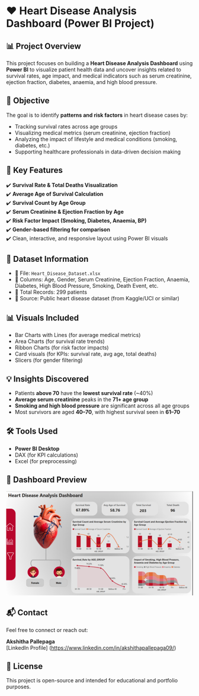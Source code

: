 # ❤️ Heart Disease Analysis Dashboard (Power BI Project)

## 📊 Project Overview
This project focuses on building a **Heart Disease Analysis Dashboard** using **Power BI** to visualize patient health data and uncover insights related to survival rates, age impact, and medical indicators such as serum creatinine, ejection fraction, diabetes, anaemia, and high blood pressure.

## 🎯 Objective
The goal is to identify **patterns and risk factors** in heart disease cases by:
- Tracking survival rates across age groups
- Visualizing medical metrics (serum creatinine, ejection fraction)
- Analyzing the impact of lifestyle and medical conditions (smoking, diabetes, etc.)
- Supporting healthcare professionals in data-driven decision making


## 📌 Key Features

✔️ **Survival Rate & Total Deaths Visualization**  
✔️ **Average Age of Survival Calculation**  
✔️ **Survival Count by Age Group**  
✔️ **Serum Creatinine & Ejection Fraction by Age**  
✔️ **Risk Factor Impact (Smoking, Diabetes, Anaemia, BP)**  
✔️ **Gender-based filtering for comparison**  
✔️ Clean, interactive, and responsive layout using Power BI visuals


## 📂 Dataset Information

- 📁 File: `Heart_Disease_Dataset.xlsx`  
- 🎲 Columns: Age, Gender, Serum Creatinine, Ejection Fraction, Anaemia, Diabetes, High Blood Pressure, Smoking, Death Event, etc.  
- 🧮 Total Records: 299 patients  
- 📌 Source: Public heart disease dataset (from Kaggle/UCI or similar)


## 📊 Visuals Included

- Bar Charts with Lines (for average medical metrics)
- Area Charts (for survival rate trends)
- Ribbon Charts (for risk factor impacts)
- Card visuals (for KPIs: survival rate, avg age, total deaths)
- Slicers (for gender filtering)

## 💡 Insights Discovered

- Patients **above 70** have the **lowest survival rate** (~40%)  
- **Average serum creatinine** peaks in the **71+ age group**  
- **Smoking and high blood pressure** are significant across all age groups  
- Most survivors are aged **40–70**, with highest survival seen in **61–70**

## 🛠️ Tools Used

- **Power BI Desktop**
- DAX (for KPI calculations)
- Excel (for preprocessing)
  
## 📸 Dashboard Preview

![Heart Disease Dashboard](./Heart%20disease%20prediction%20dashboard.png)

## 📬 Contact

Feel free to connect or reach out:

**Akshitha Pallepaga**  
[LinkedIn Profile] (https://www.linkedin.com/in/akshithapallepaga09/)

## 📄 License

This project is open-source and intended for educational and portfolio purposes.


